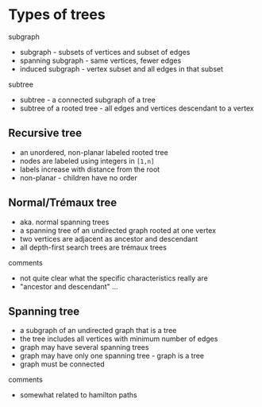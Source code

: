 
<!-- ======================================================================= -->
# Types of trees

subgraph

* subgraph - subsets of vertices and subset of edges
* spanning subgraph - same vertices, fewer edges
* induced subgraph - vertex subset and all edges in that subset

subtree

* subtree - a connected subgraph of a tree
* subtree of a rooted tree - all edges and vertices descendant to a vertex

<!-- ======================================================================= -->
## Recursive tree

* an unordered, non-planar labeled rooted tree
* nodes are labeled using integers in `[1,n]`
* labels increase with distance from the root
* non-planar - children have no order

<!-- ======================================================================= -->
## Normal/Trémaux tree

* aka. normal spanning trees
* a spanning tree of an undirected graph rooted at one vertex
* two vertices are adjacent as ancestor and descendant
* all depth-first search trees are trémaux trees

comments

* not quite clear what the specific characteristics really are
* "ancestor and descendant" ...

<!-- ======================================================================= -->
## Spanning tree

* a subgraph of an undirected graph that is a tree
* the tree includes all vertices with minimum number of edges
* graph may have several spanning trees
* graph may have only one spanning tree - graph is a tree
* graph must be connected

comments

* somewhat related to hamilton paths
